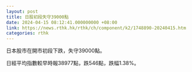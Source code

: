 ```yaml
---
layout: post
title: 日股初段失守39000點
date: 2024-04-15 08:12:41.000000000 +08:00
link: https://news.rthk.hk/rthk/ch/component/k2/1748890-20240415.htm
categories: rthk
---
```


日本股市在開市初段下跌，失守39000點。

日經平均指數較早時報38977點，跌546點，跌幅1.38%。
